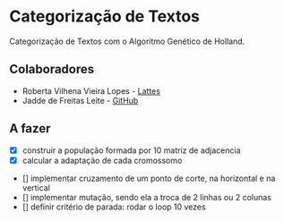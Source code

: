# Categorização de Textos

Categorização de Textos com o Algoritmo Genético de Holland.

## Colaboradores

- Roberta Vilhena Vieira Lopes - [Lattes](http://lattes.cnpq.br/7000283790939630)
- Jadde de Freitas Leite - [GitHub](https://github.com/Jaddefreitas)

## A fazer

- [x] construir a população formada por 10 matriz de adjacencia
- [x] calcular a adaptação de cada cromossomo
- [] implementar cruzamento de um ponto de corte, na horizontal e na vertical
- [] implementar mutação, sendo ela a troca de 2 linhas ou 2 colunas
- [] definir critério de parada: rodar o loop 10 vezes